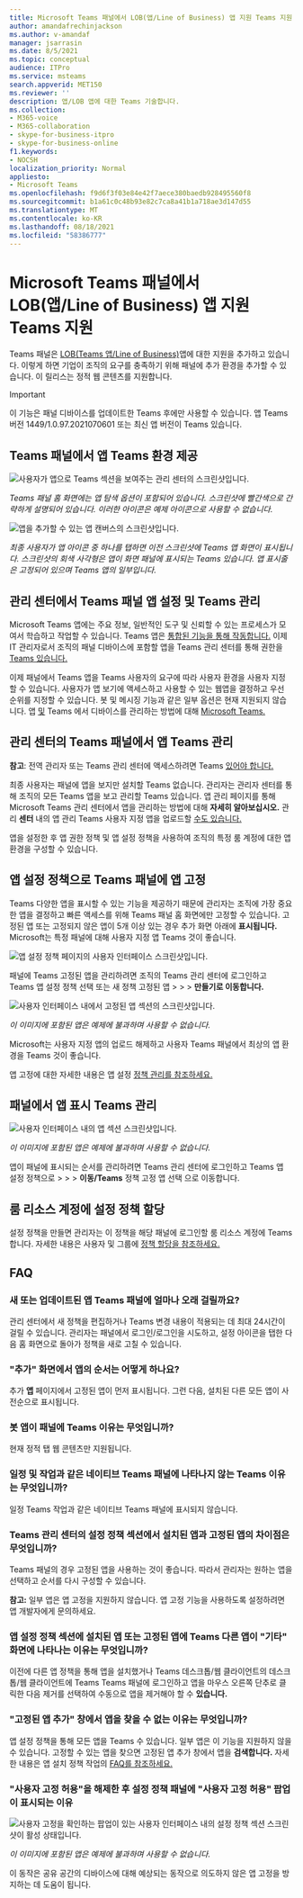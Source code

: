 ```yaml
---
title: Microsoft Teams 패널에서 LOB(앱/Line of Business) 앱 지원 Teams 지원
author: amandafrechinjackson
ms.author: v-amandaf
manager: jsarrasin
ms.date: 8/5/2021
ms.topic: conceptual
audience: ITPro
ms.service: msteams
search.appverid: MET150
ms.reviewer: ''
description: 앱/LOB 앱에 대한 Teams 기술합니다.
ms.collection:
- M365-voice
- M365-collaboration
- skype-for-business-itpro
- skype-for-business-online
f1.keywords:
- NOCSH
localization_priority: Normal
appliesto:
- Microsoft Teams
ms.openlocfilehash: f9d6f3f03e84e42f7aece380baedb928495560f8
ms.sourcegitcommit: b1a61c0c48b93e82c7ca8a41b1a718ae3d147d55
ms.translationtype: MT
ms.contentlocale: ko-KR
ms.lasthandoff: 08/18/2021
ms.locfileid: "58386777"
---
```

# <a name="microsoft-teams-appsline-of-business-lob-app-support-on-teams-panels"></a>Microsoft Teams 패널에서 LOB(앱/Line of Business) 앱 지원 Teams 지원

Teams 패널은 [LOB(Teams 앱/Line of Business)](/microsoftteams/platform/overview)앱에 대한 지원을 추가하고 있습니다. 이렇게 하면 기업이 조직의 요구를 충족하기 위해 패널에 추가 환경을 추가할 수 있습니다. 이 릴리스는 정적 웹 콘텐츠를 지원합니다.

> [!IMPORTANT]
> 이 기능은 패널 디바이스를 업데이트한 Teams 후에만 사용할 수 있습니다. 앱 Teams 버전 1449/1.0.97.2021070601 또는 최신 앱 버전이 Teams 있습니다.

## <a name="teams-app-experience-on-teams-panels"></a>Teams 패널에서 앱 Teams 환경 제공

![사용자가 앱으로 Teams 섹션을 보여주는 관리 센터의 스크린샷입니다.](media/tac1update.png) 

*Teams 패널 홈 화면에는 앱 탐색 옵션이 포함되어 있습니다. 스크린샷에 빨간색으로 간략하게 설명되어 있습니다. 이러한 아이콘은 예제 아이콘으로 사용할 수 없습니다.*

![앱을 추가할 수 있는 앱 캔버스의 스크린샷입니다.](media/appscreen.png)

*최종 사용자가 앱 아이콘 중 하나를 탭하면 이전 스크린샷에 Teams 앱 화면이 표시됩니다. 스크린샷의 회색 사각형은 앱이 화면 패널에 표시되는 Teams 있습니다. 앱 표시줄은 고정되어 있으며 Teams 앱의 일부입니다.*

## <a name="set-up-and-manage-teams-panels-apps-in-teams-admin-center"></a>관리 센터에서 Teams 패널 앱 설정 및 Teams 관리 

Microsoft Teams 앱에는 주요 정보, 일반적인 도구 및 신뢰할 수 있는 프로세스가 모여서 학습하고 작업할 수 있습니다. Teams 앱은 [통합된 기능을 통해 작동합니다.](/microsoftteams/platform/concepts/capabilities-overview) 이제 IT 관리자로서 조직의 패널 디바이스에 포함할 앱을 Teams 관리 센터를 통해 권한을 [Teams 있습니다.](https://admin.teams.microsoft.com/)

이제 패널에서 Teams 앱을 Teams 사용자의 요구에 따라 사용자 환경을 사용자 지정할 수 있습니다. 사용자가 앱 보기에 액세스하고 사용할 수 있는 웹앱을 결정하고 우선 순위를 지정할 수 있습니다. 봇 및 메시징 기능과 같은 일부 옵션은 현재 지원되지 않습니다. 앱 [및](/microsoftteams/platform/overview) Teams 에서 디바이스를 관리하는 방법에 대해 [Microsoft Teams.](/microsoftteams/devices/device-management)

## <a name="manage-apps-on-teams-panels-in-teams-admin-center"></a>관리 센터의 Teams 패널에서 앱 Teams 관리

**참고**: 전역 관리자 또는 Teams 관리 센터에 액세스하려면 Teams [있어야 합니다.](https://admin.teams.microsoft.com/)

최종 사용자는 패널에 앱을 보지만 설치할 Teams 없습니다. 관리자는 관리자 센터를 통해 조직의 모든 Teams 앱을 보고 관리할 Teams 있습니다. 앱 관리 페이지를 [](/microsoftteams/manage-apps) 통해 Microsoft Teams 관리 센터에서 앱을 관리하는 방법에 대해 **자세히 알아보십시오.** 관리 **센터** 내의 앱 관리 Teams 사용자 지정 앱을 업로드할 [수도 있습니다.](/microsoftteams/manage-apps#publish-a-custom-app-to-your-organizations-app-store)

앱을 설정한 후 앱 [](/microsoftteams/teams-app-permission-policies) 권한 정책 [](/microsoftteams/teams-app-setup-policies) 및 앱 설정 정책을 사용하여 조직의 특정 룸 계정에 대한 앱 환경을 구성할 수 있습니다.

## <a name="pin-apps-on-teams-panels-with-app-setup-policies"></a>앱 설정 정책으로 Teams 패널에 앱 고정

Teams 다양한 앱을 표시할 수 있는 기능을 제공하기 때문에 관리자는 조직에 가장 중요한 앱을 결정하고 빠른 액세스를 위해 Teams 패널  홈 화면에만 고정할 수 있습니다. 고정된 앱 또는 고정되지 않은 앱이 5개 이상 있는 경우 추가 화면 아래에 **표시됩니다.** Microsoft는 특정 패널에 대해 사용자 지정 앱 Teams 것이 좋습니다.

![앱 설정 정책 페이지의 사용자 인터페이스 스크린샷입니다.](media/appsetup1.png) 

패널에 Teams 고정된 앱을 관리하려면 조직의 Teams 관리 센터에 로그인하고 Teams 앱 설정  정책 선택 또는 새 정책 고정된 앱 \>  \>  \> **만들기로 이동합니다.**

![사용자 인터페이스 내에서 고정된 앱 섹션의 스크린샷입니다.](media/appsetup2.png) 

*이 이미지에 포함된 앱은 예제에 불과하며 사용할 수 없습니다.*

Microsoft는 사용자 지정  앱의 업로드  해제하고 사용자 Teams 패널에서 최상의 앱 환경을 Teams 것이 좋습니다.

앱 고정에 대한 자세한 내용은 앱 설정 [정책 관리를 참조하세요.](/microsoftteams/teams-app-setup-policies)

## <a name="manage-apps-display-order-in-teams-panels"></a>패널에서 앱 표시 Teams 관리 

![사용자 인터페이스 내의 앱 섹션 스크린샷입니다.](media/appsetup3.png)

*이 이미지에 포함된 앱은 예제에 불과하며 사용할 수 없습니다.*

앱이 패널에 표시되는 순서를 관리하려면 Teams 관리 센터에 로그인하고 Teams 앱 설정 정책으로  \>  \>  \>  **이동/Teams** 정책 고정 앱 선택 으로 이동합니다.

## <a name="assigning-setup-policies-to-a-room-resource-account"></a>룸 리소스 계정에 설정 정책 할당

설정 정책을 만들면 관리자는 이 정책을 해당 패널에 로그인할 룸 리소스 계정에 Teams 합니다. 자세한 내용은 사용자 및 그룹에 [정책 할당을 참조하세요.](/microsoftteams/assign-policies-users-and-groups)

## <a name="faq"></a>FAQ

### <a name="how-long-does-it-take-for-teams-panels-to-get-the-new-or-updated-app-setup-policies"></a>새 또는 업데이트된 앱 Teams 패널에 얼마나 오래 걸릴까요?

관리 센터에서 새 정책을 편집하거나 Teams 변경 내용이 적용되는 데 최대 24시간이 걸릴 수 있습니다. 관리자는 패널에서 로그인/로그인을 시도하고, 설정 아이콘을  탭한 다음 홈 화면으로  돌아가 정책을 새로 고칠 수 있습니다.

### <a name="what-is-the-ordering-of-the-apps-on-the-more-screen"></a>"추가" 화면에서 앱의 순서는 어떻게 하나요?

추가 **앱** 페이지에서 고정된 앱이 먼저 표시됩니다. 그런 다음, 설치된 다른 모든 앱이 사전순으로 표시됩니다.

### <a name="why-are-bot-apps-not-showing-up-on-teams-panels"></a>봇 앱이 패널에 Teams 이유는 무엇입니까?

현재 정적 탭 웹 콘텐츠만 지원됩니다.

### <a name="why-are-native-teams-apps-such-as-calendar-and-tasks-not-appearing-on-teams-panels"></a>일정 및 작업과 같은 네이티브 Teams 패널에 나타나지 않는 Teams 이유는 무엇입니까?

일정 Teams 작업과 같은 네이티브 Teams 패널에 표시되지 않습니다.

### <a name="in-the-teams-admin-center-under-the-setup-policies-section-what-is-the-difference-between-installed-apps-and-pinned-apps"></a>Teams 관리 센터의 설정 정책 섹션에서 설치된 앱과 고정된 앱의 차이점은 무엇입니까?

Teams 패널의 경우 고정된 앱을 사용하는 것이 좋습니다. 따라서 관리자는 원하는 앱을 선택하고 순서를 다시 구성할 수 있습니다.

**참고:** 일부 앱은 앱 고정을 지원하지 않습니다. 앱 고정 기능을 사용하도록 설정하려면 앱 개발자에게 문의하세요.

### <a name="why-are-other-apps-appearing-in-the-more-screen-even-though-they-are-not-part-of-the-installed-or-pinned-apps-in-the-teams-app-setup-policy-section"></a>앱 설정 정책 섹션에 설치된 앱 또는 고정된 앱에 Teams 다른 앱이 "기타" 화면에 나타나는 이유는 무엇입니까?

이전에 다른 앱 정책을 통해 앱을 설치했거나 Teams 데스크톱/웹 클라이언트의 데스크톱/웹 클라이언트에 Teams Teams 패널에 로그인하고 앱을 마우스 오른쪽 단추로 클릭한 다음 제거를 선택하여 수동으로 앱을 제거해야 할 수 **있습니다.**

### <a name="why-cant-i-find-an-app-in-the-add-pinned-apps-pane"></a>"고정된 앱 추가" 창에서 앱을 찾을 수 없는 이유는 무엇입니까?

앱 설정 정책을 통해 모든 앱을 Teams 수 있습니다. 일부 앱은 이 기능을 지원하지 않을 수 있습니다. 고정할 수 있는 앱을 찾으면 고정된 앱 추가 창에서 앱을 **검색합니다.** 자세한 내용은 앱 설치 정책 작업의 [FAQ를 참조하세요.](/microsoftteams/teams-app-setup-policies#why-cant-i-find-an-app-in-the-add-pinned-apps-pane)

### <a name="why-am-i-seeing-an-allow-user-pinning-pop-up-in-the-setup-policies-panel-after-i-turn-off-allow-user-pinning"></a>"사용자 고정 허용"을 해제한 후 설정 정책 패널에 "사용자 고정 허용" 팝업이 표시되는 이유

![사용자 고정을 확인하는 팝업이 있는 사용자 인터페이스 내의 설정 정책 섹션 스크린샷이 활성 상태입니다.](media/appsetup4.png)

*이 이미지에 포함된 앱은 예제에 불과하며 사용할 수 없습니다.* 

이 동작은 공유 공간의 디바이스에 대해 예상되는 동작으로 의도하지 않은 앱 고정을 방지하는 데 도움이 됩니다.
